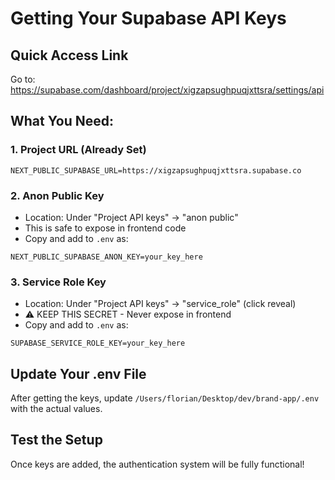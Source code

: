 # Getting Your Supabase API Keys

## Quick Access Link
Go to: https://supabase.com/dashboard/project/xigzapsughpuqjxttsra/settings/api

## What You Need:

### 1. Project URL (Already Set)
```
NEXT_PUBLIC_SUPABASE_URL=https://xigzapsughpuqjxttsra.supabase.co
```

### 2. Anon Public Key
- Location: Under "Project API keys" → "anon public"
- This is safe to expose in frontend code
- Copy and add to `.env` as:
```
NEXT_PUBLIC_SUPABASE_ANON_KEY=your_key_here
```

### 3. Service Role Key
- Location: Under "Project API keys" → "service_role" (click reveal)
- ⚠️ KEEP THIS SECRET - Never expose in frontend
- Copy and add to `.env` as:
```
SUPABASE_SERVICE_ROLE_KEY=your_key_here
```

## Update Your .env File
After getting the keys, update `/Users/florian/Desktop/dev/brand-app/.env` with the actual values.

## Test the Setup
Once keys are added, the authentication system will be fully functional!